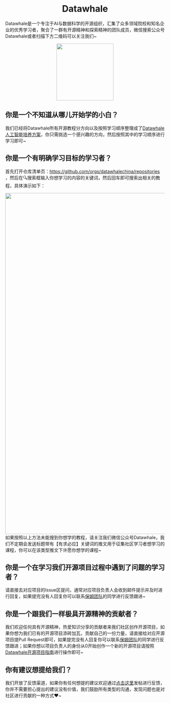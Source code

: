 <div align=center><h1>Datawhale</h1></div>

Datawhale是一个专注于AI与数据科学的开源组织，汇集了众多领域院校和知名企业的优秀学习者，聚合了一群有开源精神和探索精神的团队成员，微信搜索公众号Datawhale或者扫描下方二维码可以关注我们~

<div align=center>
<img src="https://raw.githubusercontent.com/datawhalechina/pumpkin-book/master/res/qrcode.jpeg" width = "180" height = "180">
</div>

## 你是一个不知道从哪儿开始学的小白？
我们已经将Datawhale所有开源教程分方向以及按照学习顺序整理成了[Datawhale人工智能培养方案](https://datawhaler.feishu.cn/wiki/JcnEwCYO2i0v3FkBizWcLfWanKb)，你只需挑选一个感兴趣的方向，然后按照其中的学习顺序进行学习即可~

## 你是一个有明确学习目标的学习者？
首先打开仓库清单页：https://github.com/orgs/datawhalechina/repositories ，然后在🔍搜索框输入你想学习的内容的关键词，然后回车即可搜索出相关的教程，具体演示如下：
<div align=center>
<img width="1079" alt="image" src="https://github.com/user-attachments/assets/2cf0f3d7-e9e6-470d-8cf5-1a78140cd775">
</div>
如果按照以上方法未能搜到你想学的教程，请关注我们微信公众号Datawhale，我们不定期会发送标题带有【有求必应】关键词的推文用于征集社区学习者想学习的课程，你可以在该类型推文下许愿你想学的课程~

## 你是一个在学习我们开源项目过程中遇到了问题的学习者？
请直接去对应项目的Issue区提问，通常对应项目负责人会收到邮件提示并及时进行回复，如果提完没有人回复你可以联系[保姆团队](https://github.com/datawhalechina/DOPMC/blob/main/OP.md)的同学进行反馈跟进~

## 你是一个跟我们一样极具开源精神的贡献者？
我们欢迎任何具有开源精神，热爱知识分享的贡献者来我们社区创作开源项目，如果你想为我们已有的开源项目添砖加瓦，贡献自己的一份力量，请直接给对应开源项目提Pull Request即可，如果提完没有人回复你可以联系[保姆团队](https://github.com/datawhalechina/DOPMC/blob/main/OP.md)的同学进行反馈跟进；如果你想以项目负责人的身份从0开始创作一个新的开源项目请按照[Datawhale开源项目指南](https://github.com/datawhalechina/DOPMC/blob/main/GUIDE.md)进行操作即可~

## 你有建议想提给我们？
我们开放了反馈渠道，如果你有任何想提的建议欢迎通过[点击这里](https://github.com/datawhalechina/DOPMC/discussions/categories/%E5%BB%BA%E8%AE%AE%E5%8F%8D%E9%A6%88)发帖进行反馈，你并不需要担心提出的建议没有价值，我们鼓励所有类型的沟通，发现问题也是对社区进行贡献的一种方式❤️~
